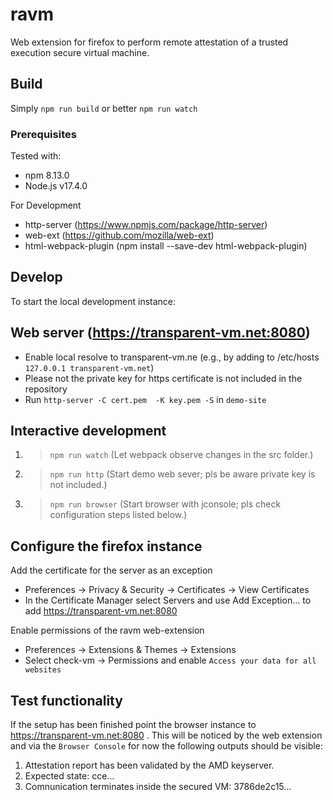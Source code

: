 # ravm 

Web extension for firefox to perform remote attestation of a trusted execution secure virtual machine. 

## Build

Simply `npm run build` or better `npm run watch` 

### Prerequisites

Tested with: 
* npm 8.13.0
* Node.js  v17.4.0

For Development 
* http-server (https://www.npmjs.com/package/http-server)
* web-ext (https://github.com/mozilla/web-ext)
* html-webpack-plugin (npm install --save-dev html-webpack-plugin)

## Develop

To start the local development instance:

## Web server (https://transparent-vm.net:8080)
* Enable local resolve to transparent-vm.ne (e.g., by adding to /etc/hosts `127.0.0.1 transparent-vm.net`) 
* Please not the private key for https certificate is not included in the repository 
* Run `http-server -C cert.pem  -K key.pem -S` in `demo-site`

## Interactive development 

1. > `npm run watch` (Let webpack observe changes in the src folder.)
2. > `npm run http` (Start demo web sever; pls be aware private key is not included.)
3. > `npm run browser` (Start browser with jconsole; pls check configuration steps listed below.)

## Configure the firefox instance

Add the certificate for the server as an exception 
* Preferences -> Privacy & Security -> Certificates -> View Certificates
* In the Certificate Manager select Servers and use Add Exception... to add https://transparent-vm.net:8080 

Enable permissions of the ravm web-extension
* Preferences -> Extensions & Themes -> Extensions 
* Select check-vm -> Permissions and enable `Access your data for all websites` 

## Test functionality 
If the setup has been finished point the browser instance to https://transparent-vm.net:8080 . This will be noticed by the web extension and via the `Browser Console` for now the following outputs should be visible:

1. Attestation report has been validated by the AMD keyserver.
2. Expected state: cce...
3. Comnunication terminates inside the secured VM: 3786de2c15...

